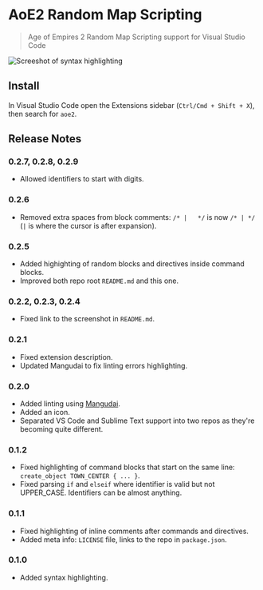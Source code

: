 # AoE2 Random Map Scripting

> Age of Empires 2 Random Map Scripting support for Visual Studio Code

![Screeshot of syntax highlighting](https://github.com/mangudai/vscode/blob/master/client/screenshot.png?raw=true)

## Install

In Visual Studio Code open the Extensions sidebar (`Ctrl/Cmd + Shift + X`), then search for `aoe2`.

## Release Notes

### 0.2.7, 0.2.8, 0.2.9

- Allowed identifiers to start with digits.

### 0.2.6

- Removed extra spaces from block comments: `/* |   */` is now `/* | */` (`|` is where the cursor is after expansion).

### 0.2.5

- Added highighting of random blocks and directives inside command blocks.
- Improved both repo root `README.md` and this one.

### 0.2.2, 0.2.3, 0.2.4

- Fixed link to the screenshot in `README.md`.

### 0.2.1

- Fixed extension description.
- Updated Mangudai to fix linting errors highlighting.

### 0.2.0

- Added linting using [Mangudai](https://github.com/mangudai/mangudai).
- Added an icon.
- Separated VS Code and Sublime Text support into two repos as they're becoming quite different.

### 0.1.2

- Fixed highlighting of command blocks that start on the same line: `create_object TOWN_CENTER { ... }`.
- Fixed parsing `if` and `elseif` where identifier is valid but not UPPER_CASE. Identifiers can be almost anything.

### 0.1.1

- Fixed highlighting of inline comments after commands and directives.
- Added meta info: `LICENSE` file, links to the repo in `package.json`.

### 0.1.0

- Added syntax highlighting.
